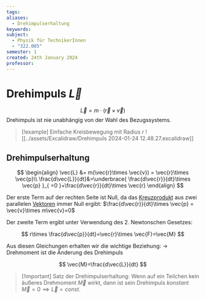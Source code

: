 ```yaml
---
tags: 
aliases:
  - Drehimpulserhaltung
keywords: 
subject:
  - Physik für TechnikerInnen
  - "322.005"
semester: 1
created: 24th January 2024
professor:
---
```

 

# Drehimpuls $\vec{L}$

$$
\vec{L}=m\cdot(\vec{r}\times \vec{v})
$$
Drehimpuls ist nie unabhängig von der Wahl des Bezugssystems.


> [!example] Einfache Kreisbewegung mit Radius $r$
> ![[../assets/Excalidraw/Drehimpuls 2024-01-24 12.48.27.excalidraw]]

## Drehimpulserhaltung

$$
\begin{align}
\vec{L} &= m(\vec{r}\times \vec{v}) = \vec{r}\times \vec{p}\\
\frac{d\vec{L}}{dt}&=\underbrace{ \frac{d\vec{r}}{dt}\times \vec{p} }_{ =0 }+\frac{d\vec{r}}{dt}\times \vec{r}
\end{align}
$$

Der erste Term auf der rechten Seite ist Null, da das [Kreuzprodukt](Vektor.md) aus zwei parallelen [Vektoren](Vektor.md) immer Null ergibt: $\frac{d\vec{r}}{dt}\times \vec{p} = \vec{v}\times m\vec{v}=0$

Der zweite Term ergibt unter Verwendung des 2. Newtonschen Gesetzes:

$$
r\times \frac{d\vec{p}}{dt}=\vec{r}\times \vec{F}=\vec{M}
$$

Aus diesen Gleichungen erhalten wir die wichtige Beziehung: -> Drehmoment ist die Änderung des Drehimpuls

$$
\vec{M}=\frac{d\vec{L}}{dt}
$$

> [!important] Satz der Drehimpulserhaltung:
> Wenn auf ein Teilchen kein äußeres Drehmoment $\vec{M}$ wirkt, dann ist sein Drehimpuls *konstant*
> $\vec{M}=0\implies \vec{L} = const.$

